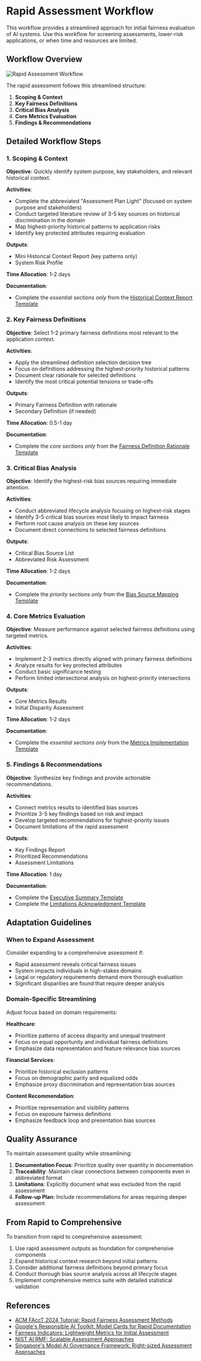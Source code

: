 # Rapid Assessment Workflow

This workflow provides a streamlined approach for initial fairness evaluation of AI systems. Use this workflow for screening assessments, lower-risk applications, or when time and resources are limited.

## Workflow Overview

![Rapid Assessment Workflow](../resources/diagrams/rapid-workflow.png)

The rapid assessment follows this streamlined structure:

1. **Scoping & Context**
2. **Key Fairness Definitions**
3. **Critical Bias Analysis**
4. **Core Metrics Evaluation**
5. **Findings & Recommendations**

## Detailed Workflow Steps

### 1. Scoping & Context

**Objective**: Quickly identify system purpose, key stakeholders, and relevant historical context.

**Activities**:
- Complete the abbreviated "Assessment Plan Light" (focused on system purpose and stakeholders)
- Conduct targeted literature review of 3-5 key sources on historical discrimination in the domain
- Map highest-priority historical patterns to application risks
- Identify key protected attributes requiring evaluation

**Outputs**:
- Mini Historical Context Report (key patterns only)
- System Risk Profile

**Time Allocation**: 1-2 days

**Documentation**:
- Complete the *essential sections only* from the [Historical Context Report Template](../../templates/historical-context-report.md)

### 2. Key Fairness Definitions

**Objective**: Select 1-2 primary fairness definitions most relevant to the application context.

**Activities**:
- Apply the streamlined definition selection decision tree
- Focus on definitions addressing the highest-priority historical patterns
- Document clear rationale for selected definitions
- Identify the most critical potential tensions or trade-offs

**Outputs**:
- Primary Fairness Definition with rationale
- Secondary Definition (if needed)

**Time Allocation**: 0.5-1 day

**Documentation**:
- Complete the *core sections only* from the [Fairness Definition Rationale Template](../../templates/fairness-definition-rationale.md)

### 3. Critical Bias Analysis

**Objective**: Identify the highest-risk bias sources requiring immediate attention.

**Activities**:
- Conduct abbreviated lifecycle analysis focusing on highest-risk stages
- Identify 3-5 critical bias sources most likely to impact fairness
- Perform root cause analysis on these key sources
- Document direct connections to selected fairness definitions

**Outputs**:
- Critical Bias Source List
- Abbreviated Risk Assessment

**Time Allocation**: 1-2 days

**Documentation**:
- Complete the *priority sections only* from the [Bias Source Mapping Template](../../templates/bias-source-mapping.md)

### 4. Core Metrics Evaluation

**Objective**: Measure performance against selected fairness definitions using targeted metrics.

**Activities**:
- Implement 2-3 metrics directly aligned with primary fairness definitions
- Analyze results for key protected attributes
- Conduct basic significance testing
- Perform limited intersectional analysis on highest-priority intersections

**Outputs**:
- Core Metrics Results
- Initial Disparity Assessment

**Time Allocation**: 1-2 days

**Documentation**:
- Complete the *essential sections only* from the [Metrics Implementation Template](../../templates/metrics-implementation.md)

### 5. Findings & Recommendations

**Objective**: Synthesize key findings and provide actionable recommendations.

**Activities**:
- Connect metrics results to identified bias sources
- Prioritize 3-5 key findings based on risk and impact
- Develop targeted recommendations for highest-priority issues
- Document limitations of the rapid assessment

**Outputs**:
- Key Findings Report
- Prioritized Recommendations
- Assessment Limitations

**Time Allocation**: 1 day

**Documentation**:
- Complete the [Executive Summary Template](../../templates/executive-summary.md)
- Complete the [Limitations Acknowledgment Template](../../templates/limitations-acknowledgment.md)

## Adaptation Guidelines

### When to Expand Assessment

Consider expanding to a comprehensive assessment if:

- Rapid assessment reveals critical fairness issues
- System impacts individuals in high-stakes domains
- Legal or regulatory requirements demand more thorough evaluation
- Significant disparities are found that require deeper analysis

### Domain-Specific Streamlining

Adjust focus based on domain requirements:

**Healthcare**:
- Prioritize patterns of access disparity and unequal treatment
- Focus on equal opportunity and individual fairness definitions
- Emphasize data representation and feature relevance bias sources

**Financial Services**:
- Prioritize historical exclusion patterns
- Focus on demographic parity and equalized odds
- Emphasize proxy discrimination and representation bias sources

**Content Recommendation**:
- Prioritize representation and visibility patterns
- Focus on exposure fairness definitions
- Emphasize feedback loop and presentation bias sources

## Quality Assurance

To maintain assessment quality while streamlining:

1. **Documentation Focus**: Prioritize quality over quantity in documentation
2. **Traceability**: Maintain clear connections between components even in abbreviated format
3. **Limitations**: Explicitly document what was excluded from the rapid assessment
4. **Follow-up Plan**: Include recommendations for areas requiring deeper assessment

## From Rapid to Comprehensive

To transition from rapid to comprehensive assessment:

1. Use rapid assessment outputs as foundation for comprehensive components
2. Expand historical context research beyond initial patterns
3. Consider additional fairness definitions beyond primary focus
4. Conduct thorough bias source analysis across all lifecycle stages
5. Implement comprehensive metrics suite with detailed statistical validation

## References

- [ACM FAccT 2024 Tutorial: Rapid Fairness Assessment Methods](https://facctconference.org/2024/acceptedtutorials)
- [Google's Responsible AI Toolkit: Model Cards for Rapid Documentation](https://www.tensorflow.org/responsible_ai/model_card_toolkit/guide)
- [Fairness Indicators: Lightweight Metrics for Initial Assessment](https://www.tensorflow.org/tfx/guide/fairness_indicators)
- [NIST AI RMF: Scalable Assessment Approaches](https://www.nist.gov/itl/ai-risk-management-framework)
- [Singapore's Model AI Governance Framework: Right-sized Assessment Approaches](https://www.imda.gov.sg/resources/press-releases-factsheets-and-speeches/press-releases/2024/public-consult-model-ai-governance-framework-genai)